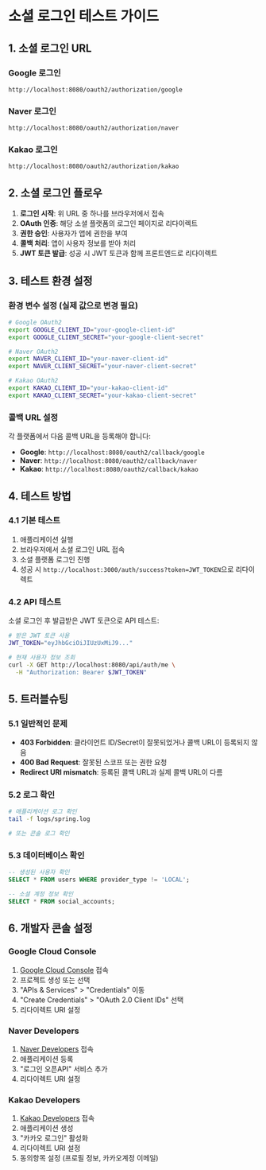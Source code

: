 # 소셜 로그인 테스트 가이드

## 1. 소셜 로그인 URL

### Google 로그인
```
http://localhost:8080/oauth2/authorization/google
```

### Naver 로그인
```
http://localhost:8080/oauth2/authorization/naver
```

### Kakao 로그인
```
http://localhost:8080/oauth2/authorization/kakao
```

## 2. 소셜 로그인 플로우

1. **로그인 시작**: 위 URL 중 하나를 브라우저에서 접속
2. **OAuth 인증**: 해당 소셜 플랫폼의 로그인 페이지로 리다이렉트
3. **권한 승인**: 사용자가 앱에 권한을 부여
4. **콜백 처리**: 앱이 사용자 정보를 받아 처리
5. **JWT 토큰 발급**: 성공 시 JWT 토큰과 함께 프론트엔드로 리다이렉트

## 3. 테스트 환경 설정

### 환경 변수 설정 (실제 값으로 변경 필요)

```bash
# Google OAuth2
export GOOGLE_CLIENT_ID="your-google-client-id"
export GOOGLE_CLIENT_SECRET="your-google-client-secret"

# Naver OAuth2
export NAVER_CLIENT_ID="your-naver-client-id"
export NAVER_CLIENT_SECRET="your-naver-client-secret"

# Kakao OAuth2
export KAKAO_CLIENT_ID="your-kakao-client-id"
export KAKAO_CLIENT_SECRET="your-kakao-client-secret"
```

### 콜백 URL 설정

각 플랫폼에서 다음 콜백 URL을 등록해야 합니다:

- **Google**: `http://localhost:8080/oauth2/callback/google`
- **Naver**: `http://localhost:8080/oauth2/callback/naver`
- **Kakao**: `http://localhost:8080/oauth2/callback/kakao`

## 4. 테스트 방법

### 4.1 기본 테스트
1. 애플리케이션 실행
2. 브라우저에서 소셜 로그인 URL 접속
3. 소셜 플랫폼 로그인 진행
4. 성공 시 `http://localhost:3000/auth/success?token=JWT_TOKEN`으로 리다이렉트

### 4.2 API 테스트
소셜 로그인 후 발급받은 JWT 토큰으로 API 테스트:

```bash
# 받은 JWT 토큰 사용
JWT_TOKEN="eyJhbGciOiJIUzUxMiJ9..."

# 현재 사용자 정보 조회
curl -X GET http://localhost:8080/api/auth/me \
  -H "Authorization: Bearer $JWT_TOKEN"
```

## 5. 트러블슈팅

### 5.1 일반적인 문제
- **403 Forbidden**: 클라이언트 ID/Secret이 잘못되었거나 콜백 URL이 등록되지 않음
- **400 Bad Request**: 잘못된 스코프 또는 권한 요청
- **Redirect URI mismatch**: 등록된 콜백 URL과 실제 콜백 URL이 다름

### 5.2 로그 확인
```bash
# 애플리케이션 로그 확인
tail -f logs/spring.log

# 또는 콘솔 로그 확인
```

### 5.3 데이터베이스 확인
```sql
-- 생성된 사용자 확인
SELECT * FROM users WHERE provider_type != 'LOCAL';

-- 소셜 계정 정보 확인
SELECT * FROM social_accounts;
```

## 6. 개발자 콘솔 설정

### Google Cloud Console
1. [Google Cloud Console](https://console.cloud.google.com) 접속
2. 프로젝트 생성 또는 선택
3. "APIs & Services" > "Credentials" 이동
4. "Create Credentials" > "OAuth 2.0 Client IDs" 선택
5. 리다이렉트 URI 설정

### Naver Developers
1. [Naver Developers](https://developers.naver.com) 접속
2. 애플리케이션 등록
3. "로그인 오픈API" 서비스 추가
4. 리다이렉트 URI 설정

### Kakao Developers
1. [Kakao Developers](https://developers.kakao.com) 접속
2. 애플리케이션 생성
3. "카카오 로그인" 활성화
4. 리다이렉트 URI 설정
5. 동의항목 설정 (프로필 정보, 카카오계정 이메일)